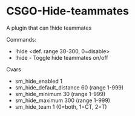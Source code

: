 # CSGO-Hide-teammates
A plugin that can !hide teammates

Commands:
  - !hide <def. range 30-300, 0=disable>
  - !hide - Toggle hide teammates on/off
 
Cvars
  - sm_hide_enabled 1
  - sm_hide_default_distance 60 (range 1-999)
  - sm_hide_minimum 30 (range 1-999)
  - sm_hide_maximum 300 (range 1-999)
  - sm_hide_team 1 (0=both, 1=CT, 2=T)
